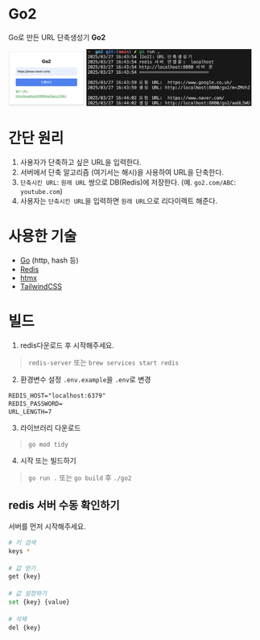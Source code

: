 # Go2
Go로 만든 URL 단축생성기 **Go2**  

<img src="image.png" width="30%">
<img src="image-2.png" width="65%">

# 간단 원리
1. 사용자가 단축하고 싶은 URL을 입력한다.
2. 서버에서 단축 알고리즘 (여기서는 해시)을 사용하여 URL을 단축한다.
3. `단축시킨 URL`: `원래 URL` 쌍으로 DB(Redis)에 저장한다. (예. `go2.com/ABC`: `youtube.com`)
4. 사용자는 `단축시킨 URL`을 입력하면 `원래 URL`으로 리다이렉트 해준다.

# 사용한 기술
- [Go](https://go.dev/) (http, hash 등)
- [Redis](https://redis.io/)
- [htmx](https://htmx.org/)
- [TailwindCSS](https://tailwindcss.com/)

# 빌드
1. redis다운로드 후 시작해주세요.
> `redis-server` 또는 `brew services start redis`

2. 환경변수 설정
`.env.example`을 `.env`로 변경
```env
REDIS_HOST="localhost:6379"
REDIS_PASSWORD=
URL_LENGTH=7
```

3. 라이브러리 다운로드
> `go mod tidy`

4. 시작 또는 빌드하기
> `go run .`
또는 
> `go build` 후 `./go2`

## redis 서버 수동 확인하기
서버를 먼저 시작해주세요.
```sh
# 키 검색
keys *

# 값 얻기
get {key}

# 값 설정하기
set {key} {value}

# 삭제
del {key}
```